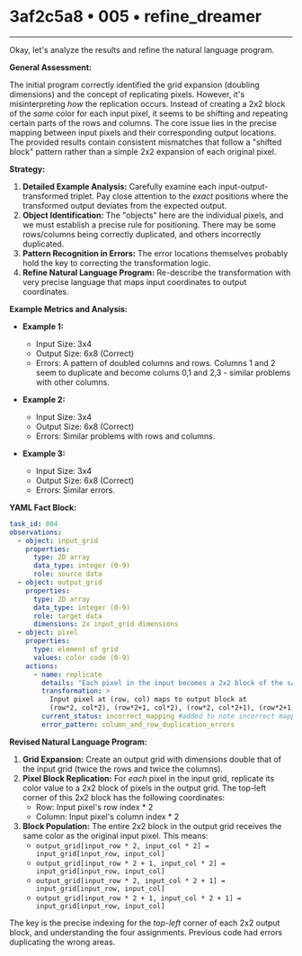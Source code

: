 # 3af2c5a8 • 005 • refine_dreamer

---
Okay, let's analyze the results and refine the natural language program.

**General Assessment:**

The initial program correctly identified the grid expansion (doubling dimensions) and the concept of replicating pixels. However, it's misinterpreting *how* the replication occurs. Instead of creating a 2x2 block of the *same* color for each input pixel, it seems to be shifting and repeating certain parts of the rows and columns. The core issue lies in the precise mapping between input pixels and their corresponding output locations. The provided results contain consistent mismatches that follow a "shifted block" pattern rather than a simple 2x2 expansion of each original pixel.

**Strategy:**

1.  **Detailed Example Analysis:** Carefully examine each input-output-transformed triplet. Pay close attention to the *exact* positions where the transformed output deviates from the expected output.
2.  **Object Identification:** The "objects" here are the individual pixels, and we must establish a precise rule for positioning. There may be some rows/columns being correctly duplicated, and others incorrectly duplicated.
3.  **Pattern Recognition in Errors:** The error locations themselves probably hold the key to correcting the transformation logic.
4.  **Refine Natural Language Program:** Re-describe the transformation with very precise language that maps input coordinates to output coordinates.

**Example Metrics and Analysis:**

*   **Example 1:**
    *   Input Size: 3x4
    *   Output Size: 6x8 (Correct)
    *   Errors: A pattern of doubled columns and rows. Columns 1 and 2 seem to duplicate and become colums 0,1 and 2,3 - similar problems with other columns.

*   **Example 2:**
    *   Input Size: 3x4
    *   Output Size: 6x8 (Correct)
    *   Errors: Similar problems with rows and columns.

*   **Example 3:**
    *   Input Size: 3x4
    *   Output Size: 6x8 (Correct)
    *   Errors: Similar errors.

**YAML Fact Block:**

```yaml
task_id: 004
observations:
  - object: input_grid
    properties:
      type: 2D array
      data_type: integer (0-9)
      role: source data
  - object: output_grid
    properties:
      type: 2D array
      data_type: integer (0-9)
      role: target data
      dimensions: 2x input_grid dimensions
  - object: pixel
    properties:
      type: element of grid
      values: color code (0-9)
    actions:
      - name: replicate
        details: "Each pixel in the input becomes a 2x2 block of the same color"
        transformation: >
          Input pixel at (row, col) maps to output block at
          (row*2, col*2), (row*2+1, col*2), (row*2, col*2+1), (row*2+1, col*2+1)
        current_status: incorrect_mapping #added to note incorrect mapping
        error_pattern: column_and_row_duplication_errors
```

**Revised Natural Language Program:**

1.  **Grid Expansion:** Create an output grid with dimensions double that of the input grid (twice the rows and twice the columns).
2.  **Pixel Block Replication:** For *each* pixel in the input grid, replicate its color value to a 2x2 block of pixels in the output grid. The top-left corner of this 2x2 block has the following coordinates:
    *   Row: Input pixel's row index \* 2
    *   Column: Input pixel's column index \* 2
3.  **Block Population:** The entire 2x2 block in the output grid receives the same color as the original input pixel. This means:
      *   `output_grid[input_row * 2, input_col * 2] = input_grid[input_row, input_col]`
    *   `output_grid[input_row * 2 + 1, input_col * 2] = input_grid[input_row, input_col]`
    *   `output_grid[input_row * 2, input_col * 2 + 1] = input_grid[input_row, input_col]`
    *   `output_grid[input_row * 2 + 1, input_col * 2 + 1] = input_grid[input_row, input_col]`

The key is the precise indexing for the *top-left* corner of each 2x2 output block, and understanding the four assignments. Previous code had errors duplicating the wrong areas.

